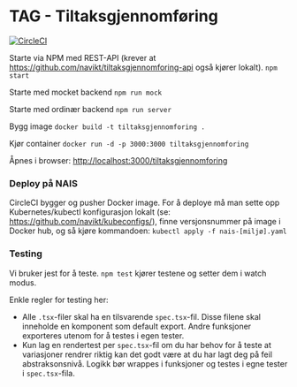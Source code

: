 # TAG - Tiltaksgjennomføring

[![CircleCI](https://circleci.com/gh/navikt/tiltaksgjennomforing.svg?style=svg)](https://circleci.com/gh/navikt/tiltaksgjennomforing)

Starte via NPM med REST-API (krever at https://github.com/navikt/tiltaksgjennomforing-api også kjører lokalt).
`npm start`

Starte med mocket backend
`npm run mock`

Starte med ordinær backend
`npm run server`

Bygg image
`docker build -t tiltaksgjennomforing .`

Kjør container
`docker run -d -p 3000:3000 tiltaksgjennomforing`

Åpnes i browser: [http://localhost:3000/tiltaksgjennomforing](http://localhost:3000/tiltaksgjennomforing)

### Deploy på NAIS

CircleCI bygger og pusher Docker image. For å deploye må man sette opp Kubernetes/kubectl konfigurasjon lokalt (se: https://github.com/navikt/kubeconfigs/), finne versjonsnummer på image i Docker hub, og så kjøre kommandoen: `kubectl apply -f nais-[miljø].yaml`

### Testing

Vi bruker jest for å teste. `npm test` kjører testene og setter dem i watch modus.

Enkle regler for testing her:

-   Alle `.tsx`-filer skal ha en tilsvarende `spec.tsx`-fil. Disse filene skal inneholde en komponent
    som default export. Andre funksjoner exporteres utenom for å testes i egen tester.
-   Kun lag en rendertest per `spec.tsx`-fil om du har behov for å teste at variasjoner rendrer riktig
    kan det godt være at du har lagt deg på feil abstraksonsnivå. Logikk bør wrappes i funksjoner og testes
    i egne tester i `spec.tsx`-fila.
